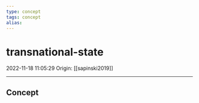 ```yaml
---
type: concept
tags: concept
alias:
---
```


# transnational-state

2022-11-18 11:05:29
Origin: [[sapinski2019]]

---

## Concept
